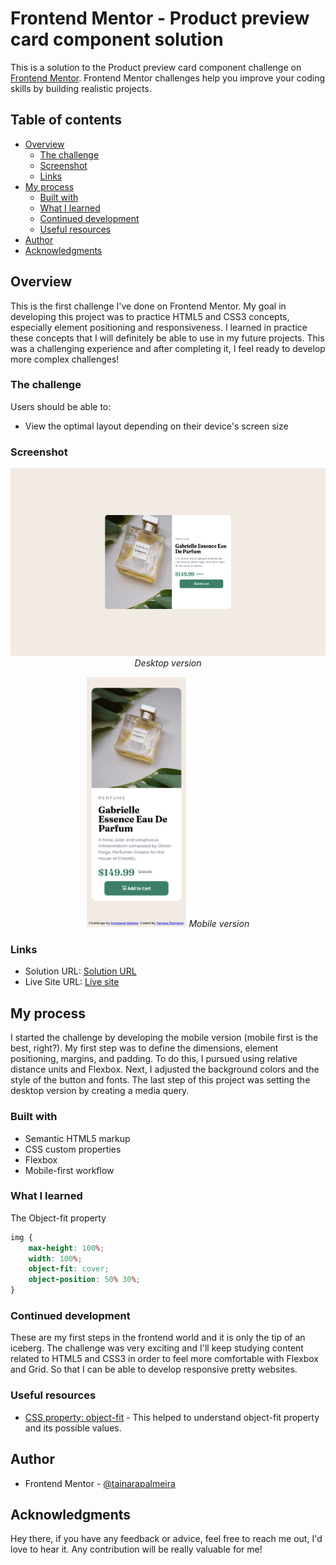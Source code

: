 # Frontend Mentor - Product preview card component solution

This is a solution to the Product preview card component challenge on [Frontend Mentor](https://www.frontendmentor.io/challenges/product-preview-card-component-GO7UmttRfa). Frontend Mentor challenges help you improve your coding skills by building realistic projects. 

## Table of contents

- [Overview](#overview)
  - [The challenge](#the-challenge)
  - [Screenshot](#screenshot)
  - [Links](#links)
- [My process](#my-process)
  - [Built with](#built-with)
  - [What I learned](#what-i-learned)
  - [Continued development](#continued-development)
  - [Useful resources](#useful-resources)
- [Author](#author)
- [Acknowledgments](#acknowledgments)

## Overview

This is the first challenge I've done on Frontend Mentor. My goal in developing this project was to practice HTML5 and CSS3 concepts, especially element positioning and responsiveness. 
I learned in practice these concepts that I will definitely be able to use in my future projects. This was a challenging experience and after completing it, I feel ready to develop more complex challenges!

### The challenge

Users should be able to:

- View the optimal layout depending on their device's screen size

### Screenshot
<p align="center">
  <img src="screenshot-desktop.png" height="300">
  <em>Desktop version</em>
</p>


<p align="center">
  <img src="screenshot-mobile.png" height="400">
  <em>Mobile version</em>
</p>

### Links

- Solution URL: [Solution URL](https://www.frontendmentor.io/solutions/responsive-product-card-component-using-flexbox-d_w7pSnCjF)
- Live Site URL: [Live site](https://tainarapalmeira.github.io/product-card-component-using-flexbox/)

## My process

I started the challenge by developing the mobile version (mobile first is the best, right?). My first step was to define the dimensions, element positioning, margins, and padding. To do this, I pursued using relative distance units and Flexbox. Next, I adjusted the background colors and the style of the button and fonts. The last step of this project was setting the desktop version by creating a media query.

### Built with

- Semantic HTML5 markup
- CSS custom properties
- Flexbox
- Mobile-first workflow

### What I learned

The Object-fit property

```css
img {
    max-height: 100%;
    width: 100%;
    object-fit: cover;
    object-position: 50% 30%;
}
```

### Continued development

These are my first steps in the frontend world and it is only the tip of an iceberg. The challenge was very exciting and I'll keep studying content related to HTML5 and CSS3 in order to feel more comfortable with Flexbox and Grid. So that I can be able to develop responsive pretty websites. 

### Useful resources

- [CSS property: object-fit](https://developer.mozilla.org/en-US/docs/Web/CSS/object-fit) - This helped to understand object-fit property and its possible values.


## Author

- Frontend Mentor - [@tainarapalmeira](https://www.frontendmentor.io/profile/tainarapalmeira)

## Acknowledgments
Hey there, if you have any feedback or advice, feel free to reach me out, I'd love to hear it. Any contribution will be really valuable for me! 

